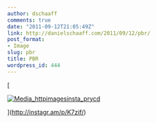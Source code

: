 ```yaml
---
author: dschaaff
comments: true
date: "2011-09-12T21:05:49Z"
link: http://danielschaaff.com/2011/09/12/pbr/
post_format:
- Image
slug: pbr
title: PBR
wordpress_id: 444
---
```


[

[![Media_httpimagesinsta_prycd](http://posterous.com/getfile/files.posterous.com/danielschaaff/GfikolpfjlfnGJDtfkfIwDgFzgAChnAvIbcwAoGhwxymCysyzbFCmpnceGIh/media_httpimagesinsta_pryCD.jpg.scaled500.jpg)](http://posterous.com/getfile/files.posterous.com/danielschaaff/GfikolpfjlfnGJDtfkfIwDgFzgAChnAvIbcwAoGhwxymCysyzbFCmpnceGIh/media_httpimagesinsta_pryCD.jpg.scaled1000.jpg)

](http://instagr.am/p/K7zif/)
